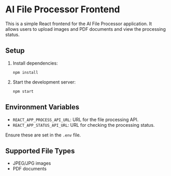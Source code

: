 # AI File Processor Frontend
This is a simple React frontend for the AI File Processor application. It allows users to upload images and PDF documents and view the processing status.

## Setup

1. Install dependencies:
   ```
   npm install
   ```

2. Start the development server:
   ```
   npm start
   ```

## Environment Variables

- `REACT_APP_PROCESS_API_URL`: URL for the file processing API.
- `REACT_APP_STATUS_API_URL`: URL for checking the processing status.

Ensure these are set in the `.env` file.

## Supported File Types

- JPEG/JPG images
- PDF documents